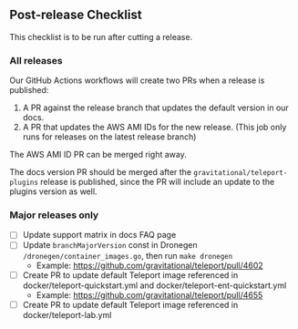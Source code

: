 ## Post-release Checklist

This checklist is to be run after cutting a release.

### All releases

Our GitHub Actions workflows will create two PRs when a release is published:

1. A PR against the release branch that updates the default version in our docs.
2. A PR that updates the AWS AMI IDs for the new release. (This job only runs
   for releases on the latest release branch)

The AWS AMI ID PR can be merged right away.

The docs version PR should be merged after the `gravitational/teleport-plugins` release
is published, since the PR will include an update to the plugins version as well.

### Major releases only

- [ ] Update support matrix in docs FAQ page
- [ ] Update `branchMajorVersion` const in Dronegen `/dronegen/container_images.go`, then run `make dronegen`
  - Example: https://github.com/gravitational/teleport/pull/4602
- [ ] Create PR to update default Teleport image referenced in docker/teleport-quickstart.yml and docker/teleport-ent-quickstart.yml
  - Example: https://github.com/gravitational/teleport/pull/4655
- [ ] Create PR to update default Teleport image referenced in docker/teleport-lab.yml

